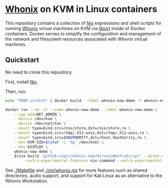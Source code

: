 # [Whonix](https://www.whonix.org/) on KVM in Linux containers

This repository contains a collection of [Nix](https://nixos.org/) expressions and shell scripts for running [Whonix](https://www.whonix.org/) virtual machines on KVM via [libvirt](https://libvirt.org/) inside of Docker containers. Docker serves to simplify the configuration and management of the network and filesystem resources associated with Whonix virtual machines.

## Quickstart

No need to clone this repository.

First, install [Nix](https://nixos.org/download.html).

Then, run:

```sh
echo "FROM scratch" | docker build --label whonix-now-demo -t whonix-now-demo -f - /var/empty

docker run --rm -it --name whonix-now-demo --label whonix-now-demo \
    --cap-add=NET_ADMIN \
    --device /dev/kvm \
    --device /dev/net/tun \
    --mount type=bind,src=/nix/store,dst=/nix/store,ro \
    --mount type=bind,src=/tmp/.X11-unix,dst=/tmp/.X11-unix,ro \
    --mount type=bind,src=$XAUTHORITY,dst=/host.Xauthority,ro \
    --env KVM_GID=$(stat -c '%g' /dev/kvm) \
    --env DISPLAY \
    whonix-now-demo \
    $(nix build 'github:nspin/whonix-now?dir=nix#entryScript' --print-out-paths \
        --extra-experimental-features nix-command --extra-experimental-features flakes)
```

See [./Makefile](./Makefile) and [./nix/whonix.nix](./nix/whonix.nix) for more features such as shared directories, audio support, and support for Kali Linux as an alternative to the Whonix Workstation.
